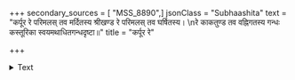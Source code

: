 +++
secondary_sources = [ "MSS_8890",]
jsonClass = "Subhaashita"
text = "कर्पूर रे परिमलस् तव मर्दितस्य श्रीखण्ड रे परिमलस् तव घर्षितस्य।  \nरे काकतुण्ड तव वह्निगतस्य गन्धः कस्तूरिका स्वयमथाधितगन्धदृष्टा॥"
title = "कर्पूर रे"

+++

<details><summary>Text</summary>

कर्पूर रे परिमलस् तव मर्दितस्य श्रीखण्ड रे परिमलस् तव घर्षितस्य।  
रे काकतुण्ड तव वह्निगतस्य गन्धः कस्तूरिका स्वयमथाधितगन्धदृष्टा॥
</details>

